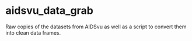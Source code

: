 # aidsvu_data_grab
Raw copies of the datasets from AIDSvu as well as a script to convert them into clean data frames.
